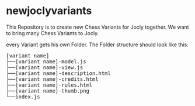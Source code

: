 # newjoclyvariants
This Repository is to create new Chess Variants for Jocly together. We want to bring many Chess Variants to Jocly.



every Variant gets his own Folder.
The Folder structure should look like this:
<pre>
[variant name]
├──[variant name]-model.js
├──[variant name]-view.js
├──[variant name]-description.html
├──[variant name]-credits.html
├──[variant name]-rules.html
├──[variant name]-thumb.png
└──index.js
</pre>
